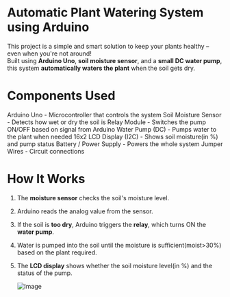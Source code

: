 # Automatic Plant Watering System using Arduino

This project is a simple and smart solution to keep your plants healthy – even when you're not around!  
Built using **Arduino Uno**, **soil moisture sensor**, and a **small DC water pump**, this system **automatically waters the plant** when the soil gets dry.

# Components Used
Arduino Uno - Microcontroller that controls the system 
Soil Moisture Sensor - Detects how wet or dry the soil is 
Relay Module - Switches the pump ON/OFF based on signal from Arduino
Water Pump (DC) - Pumps water to the plant when needed
16x2 LCD Display (I2C) - Shows soil moisture(in %) and pump status
Battery / Power Supply - Powers the whole system
Jumper Wires - Circuit connections

# How It Works

1. The **moisture sensor** checks the soil's moisture level.
2. Arduino reads the analog value from the sensor.
3. If the soil is **too dry**, Arduino triggers the **relay**, which turns ON the **water pump**.
4. Water is pumped into the soil until the moisture is sufficient(moist>30%) based on the plant required.
5. The **LCD display** shows whether the soil moisture level(in %) and the status of the pump.

   ![Image](https://github.com/user-attachments/assets/1f71aeee-27e9-45a7-b198-2e1b91591740)
